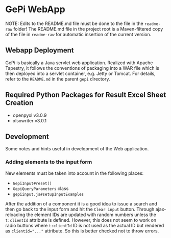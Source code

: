 # GePi WebApp

NOTE: Edits to the README.md file must be done to the file in the `readme-raw` folder! The README.md file in the project root is a Maven-filtered copy of the file in `readme-raw` for automatic insertion of the current version. 

## Webapp Deployment

GePi is basically a Java servlet web application. Realized with Apache Tapestry, it follows the conventions of packaging into a WAR file which is then deployed into a servlet container, e.g. Jetty or Tomcat. For details, refer to the `README.md` in the parent `gepi` directory.


## Required Python Packages for Result Excel Sheet Creation

* openpyxl v3.0.9
* xlsxwriter v3.0.1

## Development

Some notes and hints useful in development of the Web application.

### Adding elements to the input form

New elements must be taken into account in the following places:
* `GepiInput#reset()`
* `GepiQueryParameters` class
* `gepiinput.js#setupInputExamples`

After the addition of a component it is a good idea to issue a search and then go back to the input form and hit the `Clear input` button. Through ajax-reloading the element IDs are updated with random numbers unless the `t:clientId` attribute is defined. However, this does not seem to work on radio buttons where `t:clientId` ID is not used as the actual ID but rendered as `clientid="..."` attribute. So this is better checked not to throw errors.